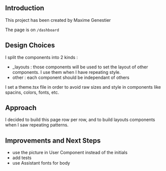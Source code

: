 ## Introduction

This project has been created by Maxime Genestier

The page is on `/dashboard`

## Design Choices

I split the components into 2 kinds :

- \_layouts : those components will be used to set the layout of other components. I use them when I have repeating style.
- other : each component should be independant of others

I set a theme.tsx file in order to avoid raw sizes and style in components like spacins, colors, fonts, etc.

## Approach

I decided to build this page row per row, and to build layouts components when I saw repeating patterns.

## Improvements and Next Steps

- use the picture in User Component instead of the initials
- add tests
- use Assistant fonts for body
